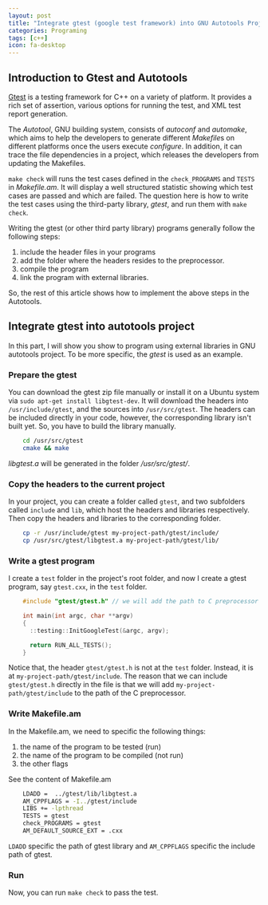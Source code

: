 ```yaml
---
layout: post
title: "Integrate gtest (google test framework) into GNU Autotools Project"
categories: Programing
tags: [c++]
icon: fa-desktop
---
```


## Introduction to Gtest and Autotools

[Gtest](https://code.google.com/p/googletest/) is a testing framework for
C++ on a variety of platform. It provides a rich set of assertion, various
options for running the test, and XML test report generation.

The *Autotool*, GNU building system, consists of *autoconf* and *automake*,
which aims to help the developers to generate different *Makefile*s on
different platforms once the users execute *configure*. In addition, it can
trace the file dependencies in a project, which releases the developers
from updating the Makefiles.

`make check` will runs the test cases defined in the `check_PROGRAMS` and
`TESTS` in *Makefile.am*. It will display a well structured statistic
showing which test cases are passed and which are failed. The question here
is how to write the test cases using the third-party library, *gtest*, and
run them with `make check`.

Writing the gtest (or other third party library) programs generally follow
the following steps:

1. include the header files in your programs
2. add the folder where the headers resides to the preprocessor.
3. compile the program
4. link the program with external libraries.

So, the rest of this article shows how to implement the above steps in the
Autotools.

## Integrate gtest into autotools project

In this part, I will show you show to program using external libraries in
GNU autotools project. To be more specific, the *gtest* is used as an
example.

### Prepare the gtest

You can download the gtest zip file manually or install it on a Ubuntu
system via `sudo apt-get install libgtest-dev`. It will download the
headers into `/usr/include/gtest`, and the sources into `/usr/src/gtest`.
The headers can be included directly in your code, however, the
corresponding library isn't built yet. So, you have to build the library
manually.

``` bash
    cd /usr/src/gtest
    cmake && make
```

*libgtest.a* will be generated in the folder */usr/src/gtest/*.

### Copy the headers to the current project

In your project, you can create a folder called `gtest`, and two subfolders
called `include` and `lib`, which host the headers and libraries
respectively. Then copy the headers and libraries to the corresponding
folder.

``` bash
    cp -r /usr/include/gtest my-project-path/gtest/include/
    cp /usr/src/gtest/libgtest.a my-project-path/gtest/lib/
```


### Write a gtest program

I create a `test` folder in the project's root folder, and now I create a
gtest program, say `gtest.cxx`, in the `test` folder.

``` cpp
    #include "gtest/gtest.h" // we will add the path to C preprocessor later

    int main(int argc, char **argv)
    {
      ::testing::InitGoogleTest(&argc, argv);

      return RUN_ALL_TESTS();
    }
```

Notice that, the header `gtest/gtest.h` is not at the `test` folder.
Instead, it is at `my-project-path/gtest/include`. The reason that we can
include `gtest/gtest.h` directly in the file is that we will add
`my-project-path/gtest/include` to the path of the C preprocessor.

### Write Makefile.am

In the Makefile.am, we need to specific the following things:
1. the name of the program to be tested (run)
2. the name of the program to be compiled (not run)
3. the other flags

See the content of Makefile.am

``` bash
    LDADD =  ../gtest/lib/libgtest.a
    AM_CPPFLAGS = -I../gtest/include
    LIBS += -lpthread
    TESTS = gtest
    check_PROGRAMS = gtest
    AM_DEFAULT_SOURCE_EXT = .cxx
```

`LDADD` specific the path of gtest library and `AM_CPPFLAGS` specific the
include path of gtest.

### Run
Now, you can run `make check` to pass the test.
